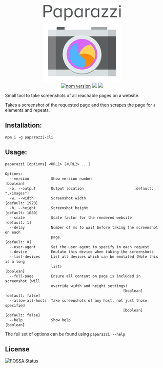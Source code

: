 <p align="center">
    <img width=256 src="https://raw.githubusercontent.com/GodlikePenguin/Paparazzi/master/assets/logo.png">
    <br />
    <a href="https://badge.fury.io/js/paparazzi-cli"><img src="https://badge.fury.io/js/paparazzi-cli.svg" alt="npm version" height="18"></a>
    <a href="https://travis-ci.com/GodlikePenguin/Paparazzi"><img src="https://travis-ci.com/GodlikePenguin/Paparazzi.svg?branch=master"></a>
<a href="https://app.fossa.io/projects/git%2Bgithub.com%2FGodlikePenguin%2FPaparazzi?ref=badge_shield" alt="FOSSA Status"><img src="https://app.fossa.io/api/projects/git%2Bgithub.com%2FGodlikePenguin%2FPaparazzi.svg?type=shield"/></a>
</p>

Small tool to take screenshots of all reachable pages on a website.

Takes a screenshot of the requested page and then scrapes the page for `a` elements and repeats.

## Installation:
```
npm i -g paparazzi-cli
```

## Usage:
```
paparazzi [options] <URL1> [<URL2> ...]

Options:
  --version          Show version number                               [boolean]
  -o, --output       Output location                       [default: "./images"]
  -w, --width        Screenshot width                            [default: 1920]
  -h, --height       Screenshot height                           [default: 1080]
  --scale            Scale factor for the rendered website          [default: 1]
  --delay            Number of ms to wait before taking the screenshot on each
                     page.                                          [default: 0]
  --user-agent       Set the user agent to specify in each request
  --device           Emulate this device when taking the screenshots
  --list-devices     List all devices which can be emulated (Note this is a long
                     list)                                             [boolean]
  --full-page        Ensure all content on page is included in screenshot (will
                     override width and height settings)
                                                      [boolean] [default: false]
  --allow-all-hosts  Take screenshots of any host, not just those specified
                                                      [boolean] [default: false]
  --help             Show help                                         [boolean]
```
The full set of options can be found using `paparazzi --help`


## License
[![FOSSA Status](https://app.fossa.io/api/projects/git%2Bgithub.com%2FGodlikePenguin%2FPaparazzi.svg?type=large)](https://app.fossa.io/projects/git%2Bgithub.com%2FGodlikePenguin%2FPaparazzi?ref=badge_large)